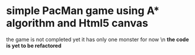 # simple PacMan game using A* algorithm and Html5 canvas
the game is not completed yet it has only one monster for now \n
**the code is yet to be refactored**
